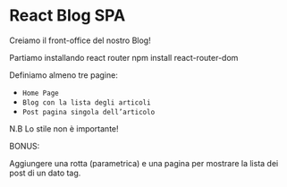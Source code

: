 # React Blog SPA

Creiamo il front-office del nostro Blog!

Partiamo installando react router npm install react-router-dom

Definiamo almeno tre pagine:

- `Home Page`
- `Blog con la lista degli articoli`
- `Post pagina singola dell’articolo`

N.B Lo stile non è importante!

BONUS:

Aggiungere una rotta (parametrica) e una pagina per mostrare la lista dei post di un dato tag.